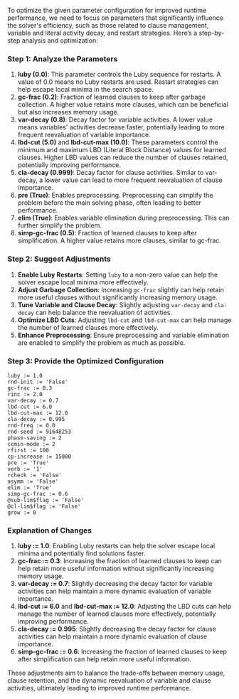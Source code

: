 To optimize the given parameter configuration for improved runtime performance, we need to focus on parameters that significantly influence the solver's efficiency, such as those related to clause management, variable and literal activity decay, and restart strategies. Here’s a step-by-step analysis and optimization:

### Step 1: Analyze the Parameters

1. **luby (0.0)**: This parameter controls the Luby sequence for restarts. A value of 0.0 means no Luby restarts are used. Restart strategies can help escape local minima in the search space.
2. **gc-frac (0.2)**: Fraction of learned clauses to keep after garbage collection. A higher value retains more clauses, which can be beneficial but also increases memory usage.
3. **var-decay (0.8)**: Decay factor for variable activities. A lower value means variables' activities decrease faster, potentially leading to more frequent reevaluation of variable importance.
4. **lbd-cut (5.0)** and **lbd-cut-max (10.0)**: These parameters control the minimum and maximum LBD (Literal Block Distance) values for learned clauses. Higher LBD values can reduce the number of clauses retained, potentially improving performance.
5. **cla-decay (0.999)**: Decay factor for clause activities. Similar to var-decay, a lower value can lead to more frequent reevaluation of clause importance.
6. **pre (True)**: Enables preprocessing. Preprocessing can simplify the problem before the main solving phase, often leading to better performance.
7. **elim (True)**: Enables variable elimination during preprocessing. This can further simplify the problem.
8. **simp-gc-frac (0.5)**: Fraction of learned clauses to keep after simplification. A higher value retains more clauses, similar to gc-frac.

### Step 2: Suggest Adjustments

1. **Enable Luby Restarts**: Setting `luby` to a non-zero value can help the solver escape local minima more effectively.
2. **Adjust Garbage Collection**: Increasing `gc-frac` slightly can help retain more useful clauses without significantly increasing memory usage.
3. **Tune Variable and Clause Decay**: Slightly adjusting `var-decay` and `cla-decay` can help balance the reevaluation of activities.
4. **Optimize LBD Cuts**: Adjusting `lbd-cut` and `lbd-cut-max` can help manage the number of learned clauses more effectively.
5. **Enhance Preprocessing**: Ensure preprocessing and variable elimination are enabled to simplify the problem as much as possible.

### Step 3: Provide the Optimized Configuration

```plaintext
luby := 1.0
rnd-init := 'False'
gc-frac := 0.3
rinc := 2.0
var-decay := 0.7
lbd-cut := 6.0
lbd-cut-max := 12.0
cla-decay := 0.995
rnd-freq := 0.0
rnd-seed := 91648253
phase-saving := 2
ccmin-mode := 2
rfirst := 100
cp-increase := 15000
pre := 'True'
verb := '1'
rcheck := 'False'
asymm := 'False'
elim := 'True'
simp-gc-frac := 0.6
@sub-lim$flag := 'False'
@cl-lim$flag := 'False'
grow := 0
```

### Explanation of Changes

1. **luby := 1.0**: Enabling Luby restarts can help the solver escape local minima and potentially find solutions faster.
2. **gc-frac := 0.3**: Increasing the fraction of learned clauses to keep can help retain more useful information without significantly increasing memory usage.
3. **var-decay := 0.7**: Slightly decreasing the decay factor for variable activities can help maintain a more dynamic evaluation of variable importance.
4. **lbd-cut := 6.0** and **lbd-cut-max := 12.0**: Adjusting the LBD cuts can help manage the number of learned clauses more effectively, potentially improving performance.
5. **cla-decay := 0.995**: Slightly decreasing the decay factor for clause activities can help maintain a more dynamic evaluation of clause importance.
6. **simp-gc-frac := 0.6**: Increasing the fraction of learned clauses to keep after simplification can help retain more useful information.

These adjustments aim to balance the trade-offs between memory usage, clause retention, and the dynamic reevaluation of variable and clause activities, ultimately leading to improved runtime performance.